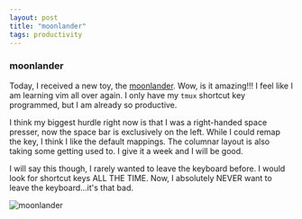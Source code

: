 ```yaml
---
layout: post
title: "moonlander"
tags: productivity
---
```

### moonlander
Today, I received a new toy, the [moonlander](https://www.zsa.io/moonlander). Wow, is it amazing!!! I feel like I am learning vim all over again. I only have my `tmux` shortcut key programmed, but I am already so productive.

I think my biggest hurdle right now is that I was a right-handed space presser, now the space bar is exclusively on the left. While I could remap the key, I think I like the default mappings. The columnar layout is also taking some getting used to. I give it a week and I will be good.

I will say this though, I rarely wanted to leave the keyboard before. I would look for shortcut keys ALL THE TIME. Now, I absolutely NEVER want to leave the keyboard...it's that bad.

![moonlander](/assets/images/moonlander.png)
